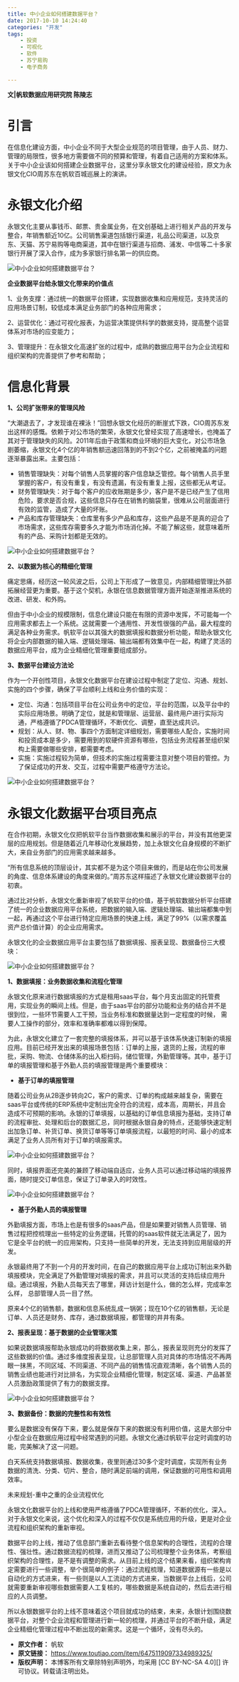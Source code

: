 ```yaml
---
title: 中小企业如何搭建数据平台？
date: 2017-10-10 14:24:40
categories: "开发"
tags:
	- 投资
	- 可视化
	- 软件
	- 苏宁易购
	- 电子商务

---
```


**文|帆软数据应用研究院 陈陵志**

# **引言** #

在信息化建设方面，中小企业不同于大型企业规范的项目管理，由于人员、财力、管理的局限性，很多地方需要做不同的预算和管理，有着自己适用的方案和体系。关于中小企业该如何搭建企业数据平台，这里分享永银文化的建设经验，原文为永银文化CIO周苏东在帆软百城巡展上的演讲。

# 永银文化介绍 #

永银文化主要从事钱币、邮票、贵金属业务，在文创基础上进行相关产品的开发与整合，年销售额近10亿。公司销售渠道包括银行渠道，礼品公司渠道，以及京东、天猫、苏宁易购等电商渠道，其中在银行渠道与招商、浦发、中信等二十多家银行开展了深入合作，成为多家银行排名第一的供应商。

![中小企业如何搭建数据平台？][FBYZ-ZBBN-UZ2I.jpg]

**企业数据平台给永银文化带来的价值点**

1、业务支撑：通过统一的数据平台搭建，实现数据收集和应用规范，支持灵活的应用场景订制，较低成本满足业务部门的各种应用需求；

2、运营优化：通过可视化报表，为运营决策提供科学的数据支持，提高整个运营体系对市场的应变能力；

3、管理提升：在永银文化高速扩张的过程中，成熟的数据应用平台为企业流程和组织架构的完善提供了参考和帮助；

# **信息化背景** #

**1、公司扩张带来的管理风险**

“大潮退去了，才发现谁在裸泳！”回想永银文化经历的断崖式下跌，CIO周苏东发出这样的感慨。依赖于对公市场的繁荣，永银文化曾经实现了高速增长，也掩盖了其对于管理缺失的风险。2011年后由于政策和商业环境的巨大变化，对公市场急剧萎缩，永银文化4个亿的年销售额迅速回落到的不到2个亿，之前被掩盖的问题逐渐暴露出来。主要包括：

 *  销售管理缺失：对每个销售人员掌握的客户信息缺乏管控。每个销售人员手里掌握的客户，有没有重复，有没有遗漏，有没有重复上报，这些都无从考证。
 *  财务管理缺失：对于每个客户的应收账期是多少，客户是不是已经产生了信用危险，要求是否合规，这些信息只存在在销售的脑袋里，很难从公司层面进行有效的监管，造成了大量的坏账。
 *  产品和库存管理缺失：仓库里有多少产品和库存，这些产品是不是真的迎合了市场需求，这些库存需要多久才能为市场消化掉。不能了解这些，就意味着所有的产品、采购计划都是无效的。

![中小企业如何搭建数据平台？][ZNJU-EU2I-NQY2.jpg]

**2、以数据为核心的精细化管理**

痛定思痛，经历这一轮风波之后，公司上下形成了一致意见，内部精细管理比外部拓展经营更为重要。基于这个契机，永银在信息数据管理方面开始逐渐推进系统的改进、研发、和外购。

但由于中小企业的规模限制，信息化建设只能在有限的资源中发挥，不可能每一个应用需求都去上一个系统。这就需要一个通用性、开发性很强的产品，最大程度的满足各种业务需求。帆软平台以其强大的数据填报和数据分析功能，帮助永银文化将企业内部数据的输入端、逻辑处理端、输出端都有效集中在一起，构建了灵活的数据应用平台，成为企业精细化管理重要组成部分。

**3、数据平台建设方法论**

作为一个开创性项目，永银文化数据平台在建设过程中制定了定位、沟通、规划、实施的四个步骤，确保了平台顺利上线和业务价值的实现：

 *  定位、沟通：包括项目平台在公司业务中的定位，平台的范围，以及平台中的实际应用场景。明确了定位，就是和管理层、运营层、最终用户进行实际沟通，严格遵循了PDCA管理循环，不断优化、调整，直至达成共识。
 *  规划：从人、财、物、事四个方面制定详细规划，需要哪些人配合，实施时间和投资成本是多少，需要用到的软硬件资源有哪些，包括业务流程甚至组织架构上需要做哪些安排，都需要考虑。
 *  实施：实施过程较为简单，但技术的实施过程需要注意对整个项目的管控。为了保证成功的开发、交互，过程中需要严格遵守方法论。

![中小企业如何搭建数据平台？][REZF-JZUB-JBEF.jpg]

# 永银文化数据平台项目亮点 #

在合作初期，永银文化仅把帆软平台当作数据收集和展示的平台，并没有其他更深层的应用规划。但是随着近几年移动化发展趋势，加上永银文化自身规模的不断扩大，来自业务部门的应用需求越来越多。

“所有信息系统的顶层设计，其实都不是为这个项目来做的，而是站在你公司发展的角度、信息体系建设的角度来做的。”周苏东这样描述了永银文化建设数据平台的初衷。

通过比对分析，永银文化重新审视了帆软平台的价值，基于帆软数据分析平台搭建了统一的企业数据应用平台系统，把数据的输入端、逻辑处理端、输出端都集中到一起，再通过这个平台进行特定应用场景的快速上线，满足了99%（以需求覆盖资产总价值计算）的企业应用需求。

永银文化的企业数据应用平台主要包括了数据填报、报表呈现、数据备份三大模块：

![中小企业如何搭建数据平台？][2UBV-63VI-QZYA.jpg]

**1、数据填报：业务数据收集和流程化管理**

永银文化原来进行数据填报的方式是租用saas平台，每个月支出固定的托管费用，实现业务的瞬间上线。但是，由于saas平台的部分功能和业务的结合并不是很到位，一些环节需要人工干预，当业务标准和数据量达到一定程度的时候， 需要人工操作的部分，效率和准确率都难以得到保障。

为此，永银文化建立了一套完整的填报体系，并可以基于该体系快速订制新的填报应用。目前已经开发出来的填报场景包括：订单的上报，退货的上报，流程的审批，采购、物流、仓储体系的出入柜扫码，储位管理，外勤管理等。其中，基于订单的填报管理和基于外勤人员的填报管理是两个重要模块：

 *  **基于订单的填报管理**

随着公司业务从2B逐步转向2C，客户的需求、订单的构成越来越复杂，需要在saas平台或传统的ERP系统中定制出完全符合的流程，成本高，周期长，并且会造成不可预期的影响。永银的订单填报，以基础的订单信息填报为基础，支持订单的流程审批、处理和后台的数据汇总，同时根据永银自身的特点，还能够快速定制出加急订单、补货订单、换货订单等等订单填报流程，以最短的时间、最小的成本满足了业务人员所有对于订单的填报需求。

![中小企业如何搭建数据平台？][R3EV-NQQF-JEEY.jpg]

同时，填报界面还完美的兼顾了移动端自适应，业务人员可以通过移动端的填报界面，随时提交订单信息，保证了订单录入的时效性。

![中小企业如何搭建数据平台？][NRYN-A3JV-MIAQ.jpg]

 *  **基于外勤人员的填报管理**

外勤填报方面，市场上也是有很多的saas产品，但是如果要对销售人员管理、销售过程把控梳理出一些特定的业务逻辑，托管的的saas软件就无法满足了，因为它是全平台的统一的应用架构，只支持一些简单的开发，无法支持到应用层级的开发。

永银最终用了不到一个月的开发时间，在自己的数据应用平台上成功订制出来外勤填报模块，完全满足了外勤管理对填报的需求，并且可以灵活的支持后续应用升级。通过填报，外勤人员每天去了哪里，拜访计划是什么，做的怎么样，完成率怎么样， 总部管理人员一目了然。

原来4个亿的销售额，数据和信息系统乱成一锅粥；现在10个亿的销售额，无论是订单、人员还是财务、库存，通过数据填报，都管理的井井有条。

**2、报表呈现：基于数据的企业管理决策**

如果说数据填报帮助永银成功的将数据收集上来，那么，报表呈现则充分的发挥了这些数据的价值。通过多维度报表呈现，让总部管理人员对具体的市场情况不再两眼一抹黑，不同区域、不同渠道、不同产品的销售情况直观清晰，各个销售人员的销售业绩也能进行对比排名，为实现企业精细化管理，制定区域、渠道、产品甚至人员激励政策提供了有力的数据支撑。

![中小企业如何搭建数据平台？][AJ73-ANAQ-ZENV.jpg]

**3、数据备份：数据的完整性和有效性**

要么是数据没有保存下来，要么就是保存下来的数据没有利用价值，这是大部分中小型企业在数据应用过程中经常遇到的问题。永银文化通过帆软平台定时调度的功能，完美解决了这一问题。

白天系统支持数据填报、数据收集，夜里则通过30多个定时调度，实现所有业务数据的清洗、分类、切片、整合，随时满足前端的调用，保证数据的可用性和调用效率。

未来规划-重中之重的企业流程优化

永银文化数据平台的上线和使用严格遵循了PDCA管理循环，不断的优化，深入。对于永银文化来说，这个优化和深入的过程不仅仅是系统应用的升级，更是对企业流程和组织架构的重新审视。

数据平台的上线，推动了信息部门重新去看待整个信息架构的合理性，流程的合理性、强壮性。通过数据流程的梳理，进而又推动了公司梳理整个业务体系，考察组织架构的合理性，是不是有调整的需求。从目前上线的这个结果来看，组织架构肯定需要进行一些调整，举个很简单的例子：通过流程梳理，知道数据源有一些是以自动化的方式进来，有一些则是以人工流动的方式进来，当数据平台上线后，公司就需要重新审视哪些数据需要人工复核的，哪些数据是系统自动的，然后去进行相应的人员调整。

所以永银数据平台的上线不意味着这个项目就成功的结束，未来，永银计划围绕数据平台，对整个企业流程和管理进行新一轮的梳理，并通过平台的不断升级，满足企业精细化管理过程中不断出现的新需求。这是一个循环，没有尽头的。


[FBYZ-ZBBN-UZ2I.jpg]: /pro/os/crawler/FBYZ-ZBBN-UZ2I.jpg
[ZNJU-EU2I-NQY2.jpg]: /pro/os/crawler/ZNJU-EU2I-NQY2.jpg
[REZF-JZUB-JBEF.jpg]: /pro/os/crawler/REZF-JZUB-JBEF.jpg
[2UBV-63VI-QZYA.jpg]: /pro/os/crawler/2UBV-63VI-QZYA.jpg
[R3EV-NQQF-JEEY.jpg]: /pro/os/crawler/R3EV-NQQF-JEEY.jpg
[NRYN-A3JV-MIAQ.jpg]: /pro/os/crawler/NRYN-A3JV-MIAQ.jpg
[AJ73-ANAQ-ZENV.jpg]: /pro/os/crawler/AJ73-ANAQ-ZENV.jpg
 *  **原文作者：** 帆软
 *  **原文链接：** https://www.toutiao.com/item/6475119097334989325/
 *  **版权声明：** 本博客所有文章除特别声明外，均采用 [CC BY-NC-SA 4.0][] 许可协议。转载请注明出处。